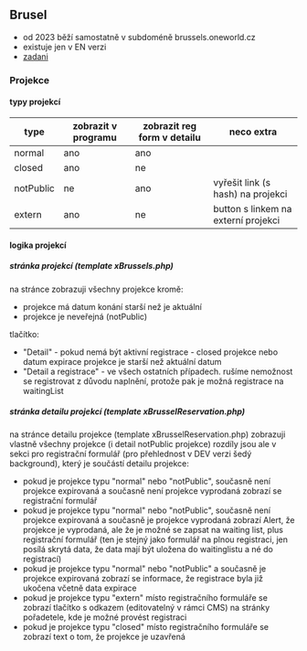 ## Brusel

- od 2023 běží samostatně v subdoméně brussels.oneworld.cz
- existuje jen v EN verzi
- [zadani](https://clovekvtisni-my.sharepoint.com/:w:/g/personal/nuspet01_pinf_cz/EUncSkjIlQtDtHGOh828JiMBoEq5toFwSAaNHYzMCLHJAw?e=91N0qq)

### Projekce

#### typy projekcí

| type      | zobrazit v programu | zobrazit reg form v detailu | neco extra                          |
| --------- | ------------------- | --------------------------- | ----------------------------------- |
| normal    | ano                 | ano                         |                                     |
| closed    | ano                 | ne                          |                                     |
| notPublic | ne                  | ano                         | vyřešit link (s hash) na projekci   |
| extern    | ano                 | ne                          | button s linkem na externí projekci |

#### logika projekcí

##### stránka projekcí (template xBrussels.php)

na stránce zobrazuji všechny projekce kromě:

- projekce má datum konání starší než je aktuální
- projekce je neveřejná (notPublic)

tlačítko:

- "Detail" - pokud nemá být aktivní registrace - closed projekce nebo datum expirace projekce je starší než aktuální datum
- "Detail a registrace" - ve všech ostatních případech. rušíme nemožnost se registrovat z důvodu naplnění, protože pak je možná registrace na waitingList

##### stránka detailu projekcí (template xBrusselReservation.php)

na stránce detailu projekce (template xBrusselReservation.php) zobrazuji vlastně všechny projekce (i detail notPublic projekce)
rozdíly jsou ale v sekci pro registrační formulář (pro přehlednost v DEV verzi šedý background), který je součástí detailu projekce:

- pokud je projekce typu "normal" nebo "notPublic", současně není projekce expirovaná a současně není projekce vyprodaná zobrazí se registrační formulář
- pokud je projekce typu "normal" nebo "notPublic", současně není projekce expirovaná a současně je projekce vyprodaná zobrazí Alert, že projekce je vyprodaná, ale že je možné se zapsat na waiting list, plus registrační formulář (ten je stejný jako formulář na plnou registraci, jen posílá skrytá data, že data mají být uložena do waitinglistu a né do registrací)
- pokud je projekce typu "normal" nebo "notPublic" a současně je projekce expirovaná zobrazí se informace, že registrace byla již ukočena včetně data expirace
- pokud je projekce typu "extern" místo registračního formuláře se zobrazí tlačítko s odkazem (editovatelný v rámci CMS) na stránky pořadetele, kde je možné provést registraci
- pokud je projekce typu "closed" místo registračního formuláře se zobrazí text o tom, že projekce je uzavřená
